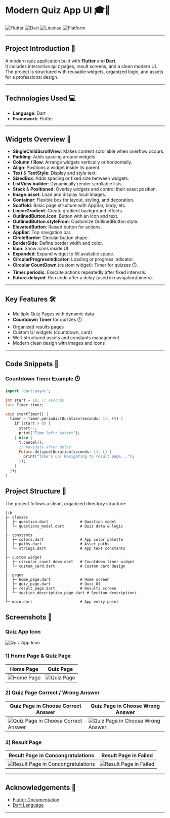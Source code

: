 # Modern Quiz App UI 🎓🚀

![Flutter](https://img.shields.io/badge/Flutter-3.24-blue?logo=flutter)
![Dart](https://img.shields.io/badge/Dart-3.5-blue?logo=dart)
![License](https://img.shields.io/badge/License-MIT-green)
![Platform](https://img.shields.io/badge/Platform-Android%20%7C%20iOS-lightgrey)

---

## Project Introduction 🎯
A modern quiz application built with **Flutter** and **Dart**.  
It includes interactive quiz pages, result screens, and a clean modern UI.  
The project is structured with reusable widgets, organized logic, and assets for a professional design.

---

## Technologies Used 💻
- **Language**: Dart  
- **Framework**: Flutter  

---

## Widgets Overview 🔧

- **SingleChildScrollView**: Makes content scrollable when overflow occurs.  
- **Padding**: Adds spacing around widgets.  
- **Column / Row**: Arrange widgets vertically or horizontally.  
- **Align**: Positions a widget inside its parent.  
- **Text** & **TextStyle**: Display and style text.  
- **SizedBox**: Adds spacing or fixed size between widgets.  
- **ListView.builder**: Dynamically render scrollable lists.  
- **Stack** & **Positioned**: Overlay widgets and control their exact position.  
- **Image.asset**: Load and display local images.  
- **Container**: Flexible box for layout, styling, and decoration.  
- **Scaffold**: Basic page structure with AppBar, body, etc.  
- **LinearGradient**: Create gradient background effects.  
- **OutlinedButton.icon**: Button with an icon and text.  
- **OutlinedButton.styleFrom**: Customize OutlinedButton style.  
- **ElevatedButton**: Raised button for actions.  
- **AppBar**: Top navigation bar.  
- **CircleBorder**: Circular button shape.  
- **BorderSide**: Define border width and color.  
- **Icon**: Show icons inside UI.  
- **Expanded**: Expand widget to fill available space.  
- **CircularProgressIndicator**: Loading or progress indicator.  
- **Circular CountDown** (custom widget): Timer for quizzes ⏱️.  
- **Timer.periodic**: Execute actions repeatedly after fixed intervals.  
- **Future.delayed**: Run code after a delay (used in navigation/timers).  
---

## Key Features 🛠️
- Multiple Quiz Pages with dynamic data  
- **Countdown Timer** for quizzes ⏱️  
- Organized results pages  
- Custom UI widgets (countdown, card)  
- Well-structured assets and constants management  
- Modern clean design with images and icons  

---

## Code Snippets 📜

### Countdown Timer Example ⏱️
```dart
import 'dart:async';

int start = 10; // seconds
late Timer timer;

void startTimer() {
  timer = Timer.periodic(Duration(seconds: 1), (t) {
    if (start > 0) {
      start--;
      print("Time left: $start");
    } else {
      t.cancel();
      // Navigate after delay
      Future.delayed(Duration(seconds: 1), () {
        print("Time's up! Navigating to result page...");
      });
    }
  });
}

```

## Project Structure 📂 
The project follows a clean, organized directory structure:

```plaintext
lib
├─ classes
│  ├─ question.dart              # Question model
│  └─ questions_model.dart       # Quiz data & logic
│
├─ constants
│  ├─ colors.dart                # App color palette
│  ├─ paths.dart                 # Asset paths
│  └─ strings.dart               # App text constants
│
├─ custom widget
│  ├─ circular_count_down.dart   # Countdown timer widget
│  └─ custom_card.dart           # Custom card design
│
├─ pages
│  ├─ home_page.dart             # Home screen
│  ├─ quiz_page.dart             # Quiz UI
│  ├─ result_page.dart           # Results screen
│  └─ section_description_page.dart # Section descriptions
│
└─ main.dart                     # App entry point

```

## Screenshots 📸

### Quiz App Icon
![Quiz App Icon](assets/images/appIcon.png)

### 1) Home Page & Quiz Page
| Home Page | Quiz Page |
| --- | --- |
| ![Home Page](assets/images/home_page.png) | ![Quiz Page](assets/images/quiz_page1.png) || ![Quiz Page](assets/images/quiz_page4.png) |

### 2) Quiz Page Correct / Wrong Answer
| Quiz Page in Choose Correct Answer | Quiz Page in Choose Wrong Answer |
| --- | --- |
| ![Quiz Page in Choose Correct Answer](assets/images/quiz_page2.png) | ![Quiz Page in Choose Wrong Answer](assets/images/quiz_page3.png) |

### 3) Result Page
| Result Page in Concongratulations | Result Page in Failed |
| --- | --- |
| ![Result Page in Concongratulations](assets/images/result_page1.png) | ![Result Page in Failed](assets/images/result_page2.png) |

---

## Acknowledgements 🙌
- [Flutter Documentation](https://docs.flutter.dev/)  
- [Dart Language](https://dart.dev/)  

---



